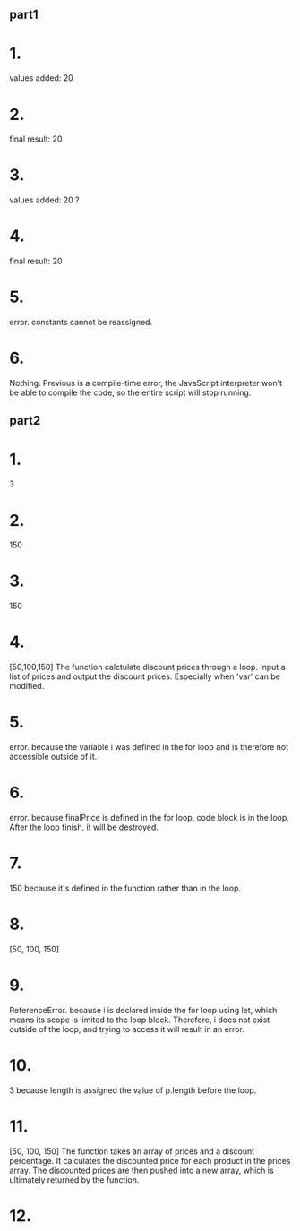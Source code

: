 ## part1


# 1.
values added: 20

# 2.
final result: 20

# 3.
values added: 20 ?

# 4.
final result: 20

# 5.
error. constants cannot be reassigned.

# 6.
Nothing. Previous is a compile-time error, the JavaScript interpreter won't be able to compile the code, so the entire script will stop running.


## part2

# 1. 
3

# 2.
150

# 3.
150

# 4.
[50,100,150]
The function calctulate discount prices through a loop. Input a list of prices and output the discount prices. Especially when 'var' can be modified.

# 5.
error. because the variable i was defined in the for loop and is therefore not accessible outside of it. 

# 6.
error. because finalPrice is defined in the for loop, code block is in the loop. After the loop finish, it will be destroyed.

# 7.
150
because it's defined in the function rather than in the loop.

# 8.
[50, 100, 150]

# 9.
ReferenceError. because i is declared inside the for loop using let, which means its scope is limited to the loop block. Therefore, i does not exist outside of the loop, and trying to access it will result in an error.

# 10.
3
because length is assigned the value of p.length before the loop.

# 11.
[50, 100, 150]
The function takes an array of prices and a discount percentage. It calculates the discounted price for each product in the prices array. The discounted prices are then pushed into a new array, which is ultimately returned by the function.

# 12.
